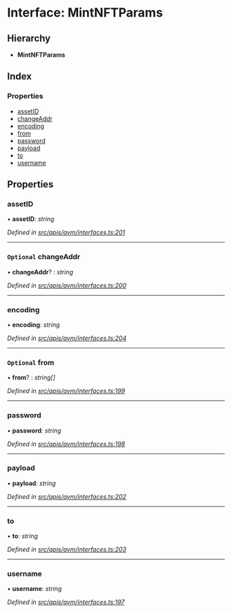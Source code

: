 # Interface: MintNFTParams

## Hierarchy

- **MintNFTParams**

## Index

### Properties

- [assetID](avm_interfaces.mintnftparams#assetid)
- [changeAddr](avm_interfaces.mintnftparams#optional-changeaddr)
- [encoding](avm_interfaces.mintnftparams#encoding)
- [from](avm_interfaces.mintnftparams#optional-from)
- [password](avm_interfaces.mintnftparams#password)
- [payload](avm_interfaces.mintnftparams#payload)
- [to](avm_interfaces.mintnftparams#to)
- [username](avm_interfaces.mintnftparams#username)

## Properties

### assetID

• **assetID**: _string_

_Defined in [src/apis/avm/interfaces.ts:201](https://github.com/chain4travel/caminojs/blob/3883166/src/apis/avm/interfaces.ts#L201)_

---

### `Optional` changeAddr

• **changeAddr**? : _string_

_Defined in [src/apis/avm/interfaces.ts:200](https://github.com/chain4travel/caminojs/blob/3883166/src/apis/avm/interfaces.ts#L200)_

---

### encoding

• **encoding**: _string_

_Defined in [src/apis/avm/interfaces.ts:204](https://github.com/chain4travel/caminojs/blob/3883166/src/apis/avm/interfaces.ts#L204)_

---

### `Optional` from

• **from**? : _string[]_

_Defined in [src/apis/avm/interfaces.ts:199](https://github.com/chain4travel/caminojs/blob/3883166/src/apis/avm/interfaces.ts#L199)_

---

### password

• **password**: _string_

_Defined in [src/apis/avm/interfaces.ts:198](https://github.com/chain4travel/caminojs/blob/3883166/src/apis/avm/interfaces.ts#L198)_

---

### payload

• **payload**: _string_

_Defined in [src/apis/avm/interfaces.ts:202](https://github.com/chain4travel/caminojs/blob/3883166/src/apis/avm/interfaces.ts#L202)_

---

### to

• **to**: _string_

_Defined in [src/apis/avm/interfaces.ts:203](https://github.com/chain4travel/caminojs/blob/3883166/src/apis/avm/interfaces.ts#L203)_

---

### username

• **username**: _string_

_Defined in [src/apis/avm/interfaces.ts:197](https://github.com/chain4travel/caminojs/blob/3883166/src/apis/avm/interfaces.ts#L197)_

